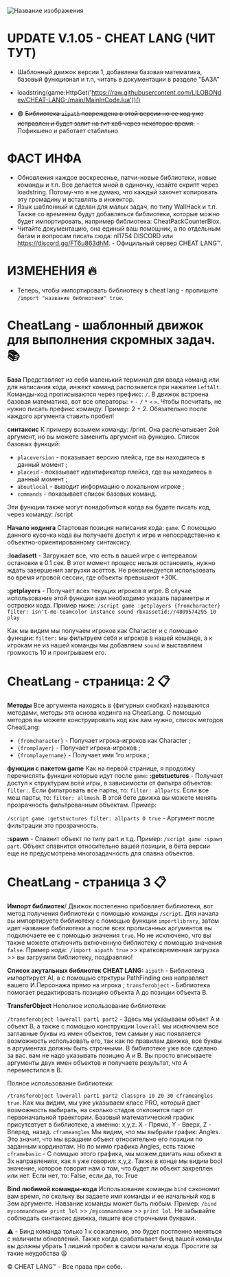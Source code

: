 ![Название изображения](https://cdn.discordapp.com/attachments/1257964986408374346/1258100694913646692/2el1_s.png?ex=6686d114&is=66857f94&hm=ad6f5fe15cc0195f47d70295675917196983cd4c329020d66ce31d036656674a&)
# UPDATE V.1.05 - CHEAT LANG (ЧИТ ТУТ)
* Шаблонный движок версии 1, добавлена базовая математика, базовый функционал и т.п, читать в документации в разделе "БАЗА"
* loadstring(game:HttpGet('https://raw.githubusercontent.com/LILOBONdev/CHEAT-LANG-/main/MainInCode.lua'))()

* 🟢 ~~Библиотека `aipath` повреждена в этой версии но ее код уже исправлен и будет залит на гит хаб через некоторое время.~~ - Пофикшено и работает стабильно

# ФАСТ ИНФА
* Обновления каждое воскресенье, патчи-новые библиотеки, новые команды и т.п. Все делается мной в одиночку, юзайте скрипт через loadstring. Потому-что я не думаю, что каждый захочет копировать эту громадину и вставлять в инжектор.
* Язык шаблонный и сделан для малых задач, по типу WallHack и т.п. Также со временем будут добавляться библиотеки, которые можно будет импортировать, например библиотека: CheatPackCounterBlox.
* Читайте документацию, она единый ваш помощник, а по отдельным багам и вопросам писать сюда: nl1754 DISCORD или https://discord.gg/FT6u863dhM. - Официльный сервер CHEAT LANG™.

# ИЗМЕНЕНИЯ 🔥
* Теперь, чтобы импортировать библиотеку в cheat lang - пропишите ```/import "название библиотеки" true```.


# CheatLang - шаблонный движок для выполнения скромных задач. :books: 
**База**
Представляет из себя маленький терминал для ввода команд или для написания кода, инжект команд распознается при нажатии `LeftAlt`. Команды-код прописываются через префикс: `/`. В движок встроена базовая математика, вот все операторы: `+`   `-`   `/`   `*`   `<`   `>`. Чтобы посчитать, не нужно писать префикс  команду. Пример: 2 + 2. Обязательно после каждого аргумента ставить пробел!

**синтаксис**
К примеру возьмем команду: /print. Она распечатывает 2ой аргумент, но вы можете заменить аргумент на функцию. Список базовых функций:
*  `placeversion` - показывает версию плейса, где вы находитесь в данный момент ;
*  `placeid` - показывает идентификатор плейса, где вы находитесь в данный момент ;
*  `aboutlocal` - выводит информацию о локальном игроке ;
*  `commands` - показывает список базовых команд.

Эти функции также могут понадобиться когда вы будете писать код, через команду: /script

**Начало кодинга**
Стартовая позиция написания кода: `game`. С помощью данного кусочка кода вы получаете доступ к игре и непосредственно к объектно-ориентированному синтаксису.

__:loadasett__ - Загружает все, что есть в вашей игре с интервалом остановки в 0.1 сек. В этот момент процесс нельзя остановить, нужно ждать завершения загрузки асеттов. Не рекомендуется использовать во время игровой сессии, где объекты превышают +30К.

__:getplayers__ - Получает всех текущих игроков в игре. В случае использование этой функции вам необходимо указать параметры и островки кода. Пример ниже: `/script game :getplayers {fromcharacter} filter: isn't-me-teamcolor instance sound rbxassetid://4809574295 10 play`

Как мы видим мы получаем игроков как Character и с помощью функции: `filter:` мы фильтруем себя и игроков в нашей команде, а к игрокам не из нашей команды мы добавляем `sound` и выставляем громкость 10 и проигрываем его.


# CheatLang  - страница: 2 :clipboard: 
**Методы**
Все аргумента находясь в {фигурных скобках} называются методами, методы эта основа кодинга на CheatLang. С помощью методов вы можете конструировать код как вам нужно, список методов CheatLang:
*  `{fromcharacter}` - Получает игрока-игроков как Character ;
*  `{fromplayer}` - Получает игрока-игроков ;
*  `{fromplayername}` - Получает имя 1го игрока ;

**функции с пакетом game**
Как на первой странице, я продолжу перечислять функции которые идут после `game`:
__:getstuctures__ - Получает доступ к структурам всей игры, в зависимости от фильтра объектов: `filter:`. Если фильтровать все парты, то: `filter: allparts`. Если все меш парты, то: `filter: allmesh`. В этой бете движка вы можете менять прозрачность фильтрованным объектам. Пример: 

`/script game :getstuctures filter: allparts 0 true` - Аргумент после фильтрации это прозрачность.

__:spawn__ - Спавнит объект по типу part и т.д. Пример: `/script game :spawn part`. Объект спавнится относительно вашей позиции, в бета версии еще не предусмотрена многозадачность для спавна объектов.


# CheatLang - страница 3 :clipboard: 
**Импорт библиотек**/
Движок постепенно прибовляет библиотеки, вот метод получения библиотеки с помощью команды `/script`. Для начала вы импортируете библиотеку с помощью функции `importlibrary`, затем идет название библиотеки а после всех прописанных аргументов вы подключаете ее с помощью значения `true`. Но не исключено, что вы также можете отключить включенную библиотеку с помощью значения `false`. Пример кода:` /import aipath true` >> кратковременная загрузка >> вы загрузили библиотеку, поздравляю!

**Список акутальных библиотек CHEAT LANG:**
`aipath` - Библиотека импортирует AI, а с помощью стрктуры PathFinding она направляет вашего И.Персонажа прямо на игрока ;
`transferobject` - Библиотека помогает редактировать позицию объекта A до позиции объекта B.

**TransferObject**
Неполное использование библиотеки:

`/transferobject lowerall part1 part2` - Здесь мы указываем объект A и объект B, а также с помощью конструкции `lowerall` мы исключаем все заглавные буквы из имен объектов, тем самым у нас появляется возможность использовать его, так как по правилам движка, все буквы в аргументах должны быть строчными. В бибилотеке уже все сделано за вас. вам не надо указывать позицию A и B.
Вы просто вписываете аргументы двух имен объектов и получаете результат, что A переместился в B.

Полное использование библиотеки:

`/transferobject lowerall part1 part2 classpro 10 20 30 cframeangles true`. Как мы видим, мы уже указываем класс PRO, который дает возможность выбирать, на сколько стадов отклонится парт от первоначальной траектории. Базовый математический график присутсвтует в библиотеке, а именно: x,y,z. X - Прямо, Y - Вверх, Z - Вперед, назад. `cframeangles` Мы видим, что мы выбрали график: Angles. Это значит, что мы вращаем объект относительно его позиции по заданным кординатам. Но по мимо графика Angles, есть также `cframebasic` - С помщью этого графика, мы можем двигать наш обхект в 3х направлениях, как я уже говорил: x,y,z. Также в конце мы видим bool значение, которое говорит нам о том, что будет ли объект закреплен или нет. Если нет, то: False, если да, то: True

**Bind любимой команды-кода**
Использование команды `bind` сэкономит вам время, по скольку вы задаете имя команды и ее начальный код в 3ем аргументе. Навзание команды может быть любым. Пример: `/bind mycommandname print lol` >> `/mycommandname` >> `print lol`. Не забывайте соблюдать синтаксис движка, пишите все строчными буквами.

:warning:  - Бинд команда только 1 к сожалению, это будет постпенно меняться с наличием обновлений. Также когда срабатывает бинд вашей команды вы должны убрать 1 лишний пробел в самом начали кода. Простите за такие неудобства :frowning:

© CHEAT LANG™ - Все права при себе.
